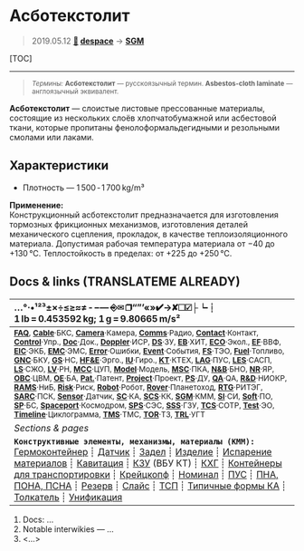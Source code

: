 # Асботекстолит
> 2019.05.12 **[🚀](../index/index.md) [despace](index.md)** → **[SGM](sgm.md)**

[TOC]

---

> <small>*Термины:* **Асботекстолит** — русскоязычный термин. **Asbestos-cloth laminate** — англоязычный эквивалент.</small>

**Асботекстолит** — слоистые листовые прессованные материалы, состоящие из нескольких слоёв хлопчатобумажной или асбестовой ткани, которые пропитаны фенолоформальдегидными и резольными смолами или лаками.



## Характеристики
   - Плотность — 1 500 ‑ 1 700 kg/m³

**Применение:**  
Конструкционный асботекстолит предназначается для изготовления тормозных фрикционныx механизмов, изготовления деталей механического сцепления, прокладок, в качестве теплоизоляционного материала. Допустимая рабочая температура материала от −40 до +130 ℃. Теплостойкость в пределах: от +225 до +250 ℃.



<p style="page-break-after:always"> </p>

## Docs & links (TRANSLATEME ALREADY)
|…°·•¹²³±×÷≤≥≈≠ ‑ −— ⎆✉ ❐“”’«»✔→✘☐☑├┕┆ 1 lb = 0.453592 kg; 1 g = 9.80665 m/s²|
|:--|
|<small>**[FAQ](faq.md)**, **[Cable](cable.md)**·БКС, **[Camera](camera.md)**·Камера, **[Comms](comms.md)**·Радио, **[Contact](contact.md)**·Контакт, **[Control](control.md)**·Упр., **[Doc](doc.md)**·Док., **[Doppler](doppler.md)**·ИСР, **[DS](ds.md)**·ЗУ, **[EB](eb.md)**·ХИТ, **[ECO](ecology.md)**·Экол., **[EF](ef.md)**·ВВФ, **[ElC](elc.md)**·ЭКБ, **[EMC](emc.md)**·ЭМС, **[Error](error.md)**·Ошибки, **[Event](event.md)**·События, **[FS](fs.md)**·ТЭО, **[Fuel](fuel.md)**·Топливо, **[GNC](gnc.md)**·БКУ, **[GS](scs.md)**·НС, **[HF&E](hfe.md)**·Эрго., **[IU](iu.md)**·Гиро., **[KT](kt.md)**·КТЕХ, **[LAG](lag.md)**·ПУC, **[LES](les.md)**·САСП, **[LS](ls.md)**·СЖО, **[LV](lv.md)**·РН, **[MCC](mcc.md)**·ЦУП, **[Model](model.md)**·Модель, **[MSC](sc.md)**·ПКА, **[N&B](nnb.md)**·БНО, **[NR](nr.md)**·ЯР, **[OBC](obc.md)**·ЦВМ, **[OE](oe.md)**·БА, **[Pat.](патент.md)**·Патент, **[Project](project.md)**·Проект, **[PS](ps.md)**·ДУ, **[QA](quality.md)**·QA, **[R&D](rnd.md)**·НИОКР, **[RAMS](rams.md)**·НиБ, **[Risk](risk.md)**·Риск, **[Robot](robotics.md)**·Робот, **[Rover](rover.md)**·Планетоход, **[RTG](rtg.md)**·РИТЭГ, **[SARC](sarc.md)**·ПСК, **[Sensor](sensor.md)**·Датчик, **[SC](sc.md)**·КА, **[SCS](scs.md)**·КК, **[SGM](sgm.md)**·КММ, **[SI](si.md)**·СИ, **[Soft](soft.md)**·ПО, **[SP](sp.md)**·БС, **[Spaceport](spaceport.md)**·Космодром, **[SPS](sps.md)**·СЭС, **[SSS](sss.md)**·ГЗУ, **[TCS](tcs.md)**·СОТР, **[Test](test.md)**·ЭО, **[Timeline](timeline.md)**·Циклограмма, **[TMS](tms.md)**·ТМС, **[TOR](tor.md)**·ТЗ, **[TRL](trl.md)**·УГТ</small>|
|*Sections & pages*|
|**`Конструктивные элементы, механизмы, материалы (КММ):`**<br> [Гермоконтейнер](гермоконтейнер.md) ┊ [Датчик](sensor.md) ┊ [Задел](margin.md) ┊ [Изделие](unit.md) ┊ [Испарение материалов](mat_sublime.md) ┊ [Кавитация](cavitation.md) ┊ [КЗУ](cinu.md) (ВБУ КТ) ┊ [КХГ](cgs.md) ┊ [Контейнеры для транспортировки](ship_contain.md) ┊ [Крейцкопф](crosshead.md) ┊ [Номинал](nominal.md) ┊ [ПУС](lag.md) ┊ [ПНА, ПОНА, ПСНА](aiad.md) ┊ [Резерв](reserve.md) ┊ [Слайс](слайс.md) ┊ [ТСП](tsp.md) ┊ [Типичные формы КА](sc_ts.md) ┊ [Толкатель](толкатель.md) ┊ [Унификация](commonality.md) |

   1. Docs: …
   1. Notable interwikies — …
   1. <…>
